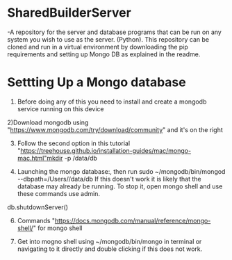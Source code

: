 # SharedBuilderServer
-A repository for the server and database programs that can be run on any system you wish to use as the server. (Python). This repository can be cloned and run in a virtual environment by downloading the pip requirements and setting up Mongo DB as explained in the readme.


# Settting Up a Mongo database

1) Before doing any of this you need to install and create a mongodb service running on this device

2)Download mongodb using "https://www.mongodb.com/try/download/community" and it's on the right

3) Follow the second option in this tutorial "https://treehouse.github.io/installation-guides/mac/mongo-mac.html"mkdir -p /data/db

4) Launching the mongo database:, then run sudo ~/mongodb/bin/mongod --dbpath=/Users/<username>/data/db
If this doesn't work it is likely that the database may already be running. To stop it, open mongo shell and use these commands
use admin.

db.shutdownServer()

6) Commands "https://docs.mongodb.com/manual/reference/mongo-shell/" for mongo shell

7) Get into mogno shell using ~/mongodb/bin/mongo in terminal or navigating to it directly and double clicking if this does not work.